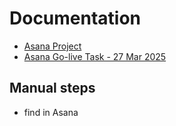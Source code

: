 # Documentation

- [Asana Project](https://app.asana.com/0/1207932313248021/1207932320779687)
- [Asana Go-live Task - 27 Mar 2025](https://app.asana.com/0/1207932313248021/1209728248656974/f)

## Manual steps
- find in Asana
